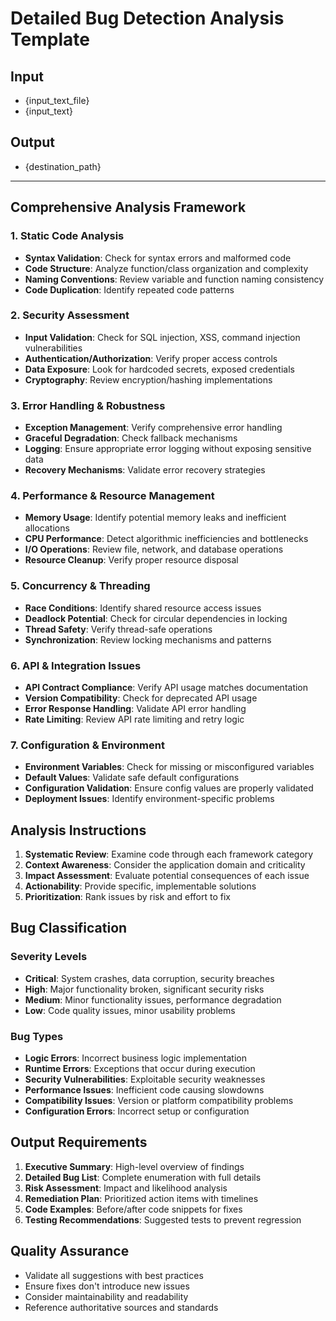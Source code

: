 # Detailed Bug Detection Analysis Template

## Input
- {input_text_file}
- {input_text}

## Output
- {destination_path}

---

## Comprehensive Analysis Framework

### 1. Static Code Analysis
- **Syntax Validation**: Check for syntax errors and malformed code
- **Code Structure**: Analyze function/class organization and complexity
- **Naming Conventions**: Review variable and function naming consistency
- **Code Duplication**: Identify repeated code patterns

### 2. Security Assessment
- **Input Validation**: Check for SQL injection, XSS, command injection vulnerabilities
- **Authentication/Authorization**: Verify proper access controls
- **Data Exposure**: Look for hardcoded secrets, exposed credentials
- **Cryptography**: Review encryption/hashing implementations

### 3. Error Handling & Robustness
- **Exception Management**: Verify comprehensive error handling
- **Graceful Degradation**: Check fallback mechanisms
- **Logging**: Ensure appropriate error logging without exposing sensitive data
- **Recovery Mechanisms**: Validate error recovery strategies

### 4. Performance & Resource Management
- **Memory Usage**: Identify potential memory leaks and inefficient allocations
- **CPU Performance**: Detect algorithmic inefficiencies and bottlenecks
- **I/O Operations**: Review file, network, and database operations
- **Resource Cleanup**: Verify proper resource disposal

### 5. Concurrency & Threading
- **Race Conditions**: Identify shared resource access issues
- **Deadlock Potential**: Check for circular dependencies in locking
- **Thread Safety**: Verify thread-safe operations
- **Synchronization**: Review locking mechanisms and patterns

### 6. API & Integration Issues
- **API Contract Compliance**: Verify API usage matches documentation
- **Version Compatibility**: Check for deprecated API usage
- **Error Response Handling**: Validate API error handling
- **Rate Limiting**: Review API rate limiting and retry logic

### 7. Configuration & Environment
- **Environment Variables**: Check for missing or misconfigured variables
- **Default Values**: Validate safe default configurations
- **Configuration Validation**: Ensure config values are properly validated
- **Deployment Issues**: Identify environment-specific problems

## Analysis Instructions

1. **Systematic Review**: Examine code through each framework category
2. **Context Awareness**: Consider the application domain and criticality
3. **Impact Assessment**: Evaluate potential consequences of each issue
4. **Actionability**: Provide specific, implementable solutions
5. **Prioritization**: Rank issues by risk and effort to fix

## Bug Classification

### Severity Levels
- **Critical**: System crashes, data corruption, security breaches
- **High**: Major functionality broken, significant security risks
- **Medium**: Minor functionality issues, performance degradation
- **Low**: Code quality issues, minor usability problems

### Bug Types
- **Logic Errors**: Incorrect business logic implementation
- **Runtime Errors**: Exceptions that occur during execution
- **Security Vulnerabilities**: Exploitable security weaknesses
- **Performance Issues**: Inefficient code causing slowdowns
- **Compatibility Issues**: Version or platform compatibility problems
- **Configuration Errors**: Incorrect setup or configuration

## Output Requirements

1. **Executive Summary**: High-level overview of findings
2. **Detailed Bug List**: Complete enumeration with full details
3. **Risk Assessment**: Impact and likelihood analysis
4. **Remediation Plan**: Prioritized action items with timelines
5. **Code Examples**: Before/after code snippets for fixes
6. **Testing Recommendations**: Suggested tests to prevent regression

## Quality Assurance

- Validate all suggestions with best practices
- Ensure fixes don't introduce new issues
- Consider maintainability and readability
- Reference authoritative sources and standards